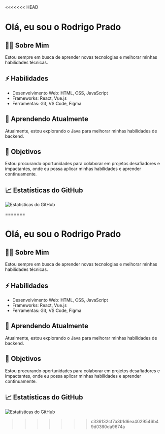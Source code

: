 <<<<<<< HEAD
# Olá, eu sou o Rodrigo Prado

## 👨‍💻 Sobre Mim
Estou sempre em busca de aprender novas tecnologias e melhorar minhas habilidades técnicas.

## ⚡ Habilidades
- Desenvolvimento Web: HTML, CSS, JavaScript
- Frameworks: React, Vue.js
- Ferramentas: Git, VS Code, Figma

## 🌱 Aprendendo Atualmente
Atualmente, estou explorando o Java para melhorar minhas habilidades de backend.

## 🎯 Objetivos
Estou procurando oportunidades para colaborar em projetos desafiadores e impactantes, onde eu possa aplicar minhas habilidades e aprender continuamente.

## 📈 Estatísticas do GitHub
![Estatísticas do GitHub](https://github-readme-stats.vercel.app/api?username=rpfigueiredo&show_icons=true)



=======
# Olá, eu sou o Rodrigo Prado

## 👨‍💻 Sobre Mim
Estou sempre em busca de aprender novas tecnologias e melhorar minhas habilidades técnicas.

## ⚡ Habilidades
- Desenvolvimento Web: HTML, CSS, JavaScript
- Frameworks: React, Vue.js
- Ferramentas: Git, VS Code, Figma

## 🌱 Aprendendo Atualmente
Atualmente, estou explorando o Java para melhorar minhas habilidades de backend.

## 🎯 Objetivos
Estou procurando oportunidades para colaborar em projetos desafiadores e impactantes, onde eu possa aplicar minhas habilidades e aprender continuamente.

## 📈 Estatísticas do GitHub
![Estatísticas do GitHub](https://github-readme-stats.vercel.app/api?username=rpfigueiredo&show_icons=true)



>>>>>>> c336132cf7a3b1d6ea4029546b49d0360da9674a
